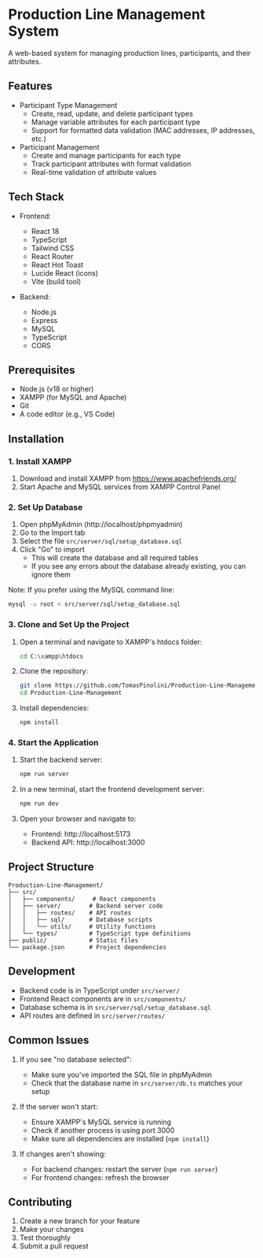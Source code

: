 # Production Line Management System

A web-based system for managing production lines, participants, and their attributes.

## Features

- Participant Type Management
  - Create, read, update, and delete participant types
  - Manage variable attributes for each participant type
  - Support for formatted data validation (MAC addresses, IP addresses, etc.)
- Participant Management
  - Create and manage participants for each type
  - Track participant attributes with format validation
  - Real-time validation of attribute values

## Tech Stack

- Frontend:
  - React 18
  - TypeScript
  - Tailwind CSS
  - React Router
  - React Hot Toast
  - Lucide React (icons)
  - Vite (build tool)

- Backend:
  - Node.js
  - Express
  - MySQL
  - TypeScript
  - CORS

## Prerequisites

- Node.js (v18 or higher)
- XAMPP (for MySQL and Apache)
- Git
- A code editor (e.g., VS Code)

## Installation

### 1. Install XAMPP
1. Download and install XAMPP from https://www.apachefriends.org/
2. Start Apache and MySQL services from XAMPP Control Panel

### 2. Set Up Database
1. Open phpMyAdmin (http://localhost/phpmyadmin)
2. Go to the Import tab
3. Select the file `src/server/sql/setup_database.sql`
4. Click "Go" to import
   - This will create the database and all required tables
   - If you see any errors about the database already existing, you can ignore them

Note: If you prefer using the MySQL command line:
```bash
mysql -u root < src/server/sql/setup_database.sql
```

### 3. Clone and Set Up the Project
1. Open a terminal and navigate to XAMPP's htdocs folder:
   ```bash
   cd C:\xampp\htdocs
   ```

2. Clone the repository:
   ```bash
   git clone https://github.com/TomasPinolini/Production-Line-Management
   cd Production-Line-Management
   ```

3. Install dependencies:
   ```bash
   npm install
   ```

### 4. Start the Application

1. Start the backend server:
   ```bash
   npm run server
   ```

2. In a new terminal, start the frontend development server:
   ```bash
   npm run dev
   ```

3. Open your browser and navigate to:
   - Frontend: http://localhost:5173
   - Backend API: http://localhost:3000

## Project Structure

```
Production-Line-Management/
├── src/
│   ├── components/     # React components
│   ├── server/        # Backend server code
│   │   ├── routes/    # API routes
│   │   ├── sql/       # Database scripts
│   │   └── utils/     # Utility functions
│   └── types/         # TypeScript type definitions
├── public/            # Static files
└── package.json       # Project dependencies
```

## Development

- Backend code is in TypeScript under `src/server/`
- Frontend React components are in `src/components/`
- Database schema is in `src/server/sql/setup_database.sql`
- API routes are defined in `src/server/routes/`

## Common Issues

1. If you see "no database selected":
   - Make sure you've imported the SQL file in phpMyAdmin
   - Check that the database name in `src/server/db.ts` matches your setup

2. If the server won't start:
   - Ensure XAMPP's MySQL service is running
   - Check if another process is using port 3000
   - Make sure all dependencies are installed (`npm install`)

3. If changes aren't showing:
   - For backend changes: restart the server (`npm run server`)
   - For frontend changes: refresh the browser

## Contributing

1. Create a new branch for your feature
2. Make your changes
3. Test thoroughly
4. Submit a pull request 